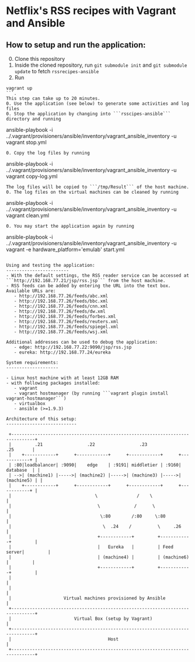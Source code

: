 Netflix's RSS recipes with Vagrant and Ansible
==============================================

How to setup and run the application:
-------------
0. Clone this repository
0. Inside the cloned repository, run ```git submodule init``` and ```git submodule update``` to fetch ```rssrecipes-ansible```
0. Run
```
vagrant up
```.
This step can take up to 20 minutes.
0. Use the application (see below) to generate some activities and log files
0. Stop the application by changing into ```rsscipes-ansible``` directory and running
```
ansible-playbook -i ../.vagrant/provisioners/ansible/inventory/vagrant_ansible_inventory -u vagrant stop.yml
```
0. Copy the log files by running
```
ansible-playbook -i ../.vagrant/provisioners/ansible/inventory/vagrant_ansible_inventory -u vagrant copy-log.yml
```.
The log files will be copied to ```/tmp/Result``` of the host machine.
0. The log files on the virtual machines can be cleaned by running
```
ansible-playbook -i ../.vagrant/provisioners/ansible/inventory/vagrant_ansible_inventory -u vagrant clean.yml
```
0. You may start the application again by running
```
ansible-playbook -i ../.vagrant/provisioners/ansible/inventory/vagrant_ansible_inventory -u vagrant -e hardware_platform='emulab' start.yml
```

Using and testing the application:
------------------------
- With the default settings, the RSS reader service can be accessed at ```http://192.168.77.21/jsp/rss.jsp``` from the host machine.
- RSS feeds can be added by entering the URL into the text box. Available URLs are:
   - http://192.168.77.26/feeds/abc.xml
   - http://192.168.77.26/feeds/bbc.xml
   - http://192.168.77.26/feeds/cnn.xml
   - http://192.168.77.26/feeds/dw.xml
   - http://192.168.77.26/feeds/forbes.xml
   - http://192.168.77.26/feeds/reuters.xml
   - http://192.168.77.26/feeds/spiegel.xml
   - http://192.168.77.26/feeds/wsj.xml

Additional addresses can be used to debug the application:
   - edge: http://192.168.77.22:9090/jsp/rss.jsp
   - eureka: http://192.168.77.24/eureka

System requirements:
--------------------

- Linux host machine with at least 12GB RAM
- with following packages installed:
   - vagrant
   - vagrant hostmanager (by running ```vagrant plugin install vagrant-hostmanager```)
   - virtualbox
   - ansible (>=1.9.3)

Architecture of this setup:
---------------------------

 +-------------------------------------------------------------------------------+
 |         .21                 .22                 .23                 .25       |
 |    +------------+      +------------+      +------------+      +------------+ |
 | :80|loadbalancer| :9090|    edge    | :9191| middletier | :9160|  database  | |
 | -->| (machine1) |----->| (machine2) |----->| (machine3) |----->| (machine5) | |
 |    +------------+      +------------+      +------------+      +------------+ |
 |                                \               /    \                         |
 |                                 \             /      \                        |
 |                                  \:80        /:80     \:80                    |
 |                                   \  .24    /          \     .26              |
 |                                 +------------+         +------------+         |
 |                                 |   Eureka   |         | Feed server|         |
 |                                 | (machine4) |         | (machine6) |         |
 |                                 +------------+         +------------+         |
 |                                                                               |
 |                                                                               |
 |                    Virtual machines provisioned by Ansible                    |
 +-------------------------------------------------------------------------------+
 |                        Virtual Box (setup by Vagrant)                         |
 +-------------------------------------------------------------------------------+
 |                                     Host                                      |
 +-------------------------------------------------------------------------------+

